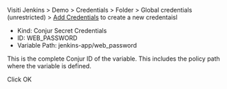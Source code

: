 

Visiti Jenkins > Demo > Credentials > Folder > Global credentials (unrestricted) > [Add Credentials](https://2886795283-8081-kitek07.environments.katacoda.com/job/Demo/credentials/store/folder/domain/_/newCredentials) to create a new credentaisl

-  Kind: Conjur Secret Credentials
-  ID: WEB_PASSWORD
-  Variable Path: jenkins-app/web_password
  
This is the complete Conjur ID of the variable. This includes the policy path where the variable is defined.

Click OK
